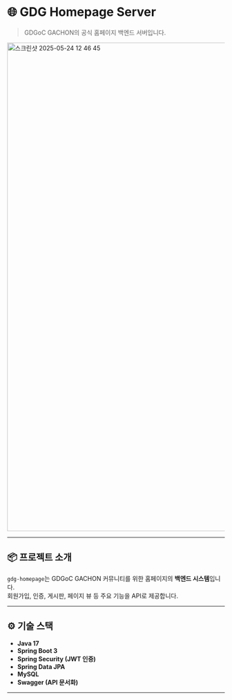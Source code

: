 # 🌐 GDG Homepage Server

> GDGoC GACHON의 공식 홈페이지 백엔드 서버입니다.
<img width="1130" alt="스크린샷 2025-05-24 12 46 45" src="https://github.com/user-attachments/assets/2f42e86b-821f-4a07-91fd-bdf996298304" />


---

## 📦 프로젝트 소개

`gdg-homepage`는 GDGoC GACHON 커뮤니티를 위한 홈페이지의 **백엔드 시스템**입니다.  
회원가입, 인증, 게시판, 페이지 뷰 등 주요 기능을 API로 제공합니다.

---

## ⚙️ 기술 스택

- **Java 17**
- **Spring Boot 3**
- **Spring Security (JWT 인증)**
- **Spring Data JPA**
- **MySQL**
- **Swagger (API 문서화)**

---
